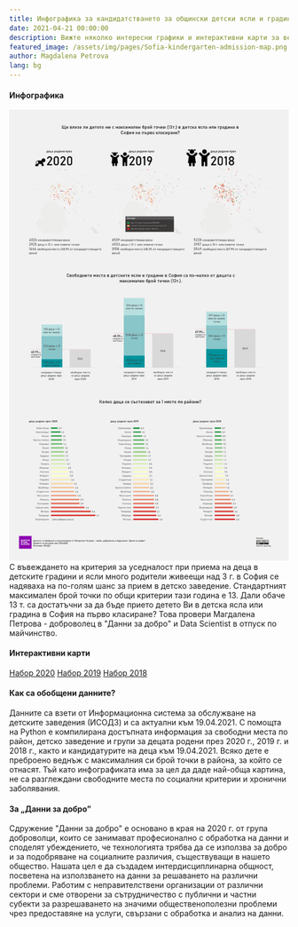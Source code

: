 ```yaml
---
title: Инфографика за кандидатстването за общински детски ясли и градини в София
date: 2021-04-21 00:00:00
description: Вижте няколко интересни графики и интерактивни карти за вероятността на дете с 13 т. да бъде прието в детска ясла или градина в София на първо класиране.     
featured_image: /assets/img/pages/Sofia-kindergarten-admission-map.png
author: Magdalena Petrova  
lang: bg
---
```


#### Инфографика
![](/assets/img/pages/Sofia-kindergarten-admission-probability-infographic-19.04.2021-small.png)
С въвеждането на критерия за уседналост при приема на деца в детските градини и ясли много родители живеещи над 3 г. в София се надяваха на по-голям шанс за прием в детско заведение.
Стандартният максимален брой точки по общи критерии тази година е 13. Дали обаче 13 т. са достатъчни за да бъде прието детето Ви в детска ясла или градина в София на първо класиране?
Това провери Магдалена Петрова - доброволец в "Данни за добро" и Data Scientist в отпуск по майчинство.

#### Интерактивни карти
[Набор 2020](https://kepler.gl/demo/map/carto?mapId=813ff022-e4d5-d3dc-e3ce-01fff3327423&owner=data-for-good-bg&privateMap=false)
[Набор 2019](https://kepler.gl/demo/map/carto?mapId=d384e6da-932c-5b42-e824-a4f9854d924b&owner=data-for-good-bg&privateMap=false)
[Набор 2018](https://kepler.gl/demo/map/carto?mapId=d5eb737b-4b8b-df0f-3800-83de5daae37d&owner=data-for-good-bg&privateMap=false)

#### Как са обобщени данните?
Данните са взети от Информационна система за обслужване на детските заведения (ИСОДЗ) и са актуални към 19.04.2021. С помощта на Python е компилирана достъпната информация за свободни места по район, детско заведение и групи за децата родени през 2020 г., 2019 г. и 2018 г., както и кандидатурите на деца към 19.04.2021. Всяко дете е преброено веднъж с максималния си брой точки в района, за който се отнасят. Тъй като инфографиката има за цел да даде най-обща картина, не са разглеждани свободните места по социални критерии и хронични заболявания.

#### За „Данни за добро”
Сдружение "Данни за добро" е основано в края на 2020 г. от група доброволци, които се занимават професионално с обработка на данни и споделят убеждението, че технологията трябва да се използва за добро и за подобряване на социалните различия, съществуващи в нашето общество. Нашата цел е да създадем интердисциплинарна общност, посветена на използването на данни за решаването на различни проблеми.
Работим с неправителствени организации от различни сектори и сме отворени за сътрудничество с публични и частни субекти за разрешаването на значими общественополезни проблеми чрез предоставяне на услуги, свързани с обработка и анализ на данни. 
